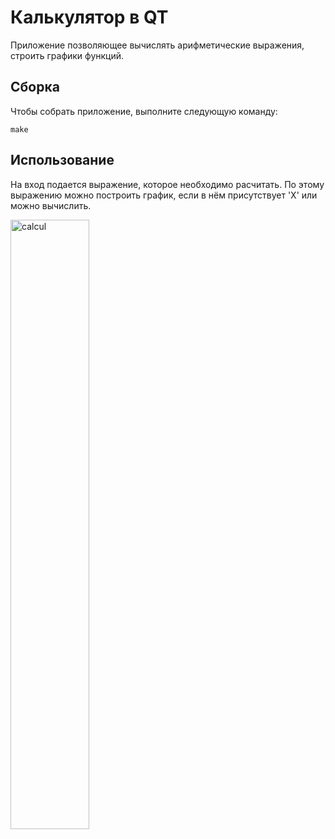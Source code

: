 # Калькулятор в QT

Приложение позволяющее вычислять арифметические выражения, строить графики функций.

## Сборка 

Чтобы собрать приложение, выполните следующую команду:

```
make
```

## Использование 

На вход подается выражение, которое необходимо расчитать. По этому выражению можно построить график, если в нём присутствует 'X' или можно вычислить.

<img src="./images/calcul.png" alt="calcul" width="50%">
